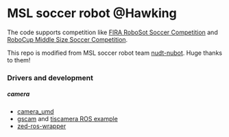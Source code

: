 # MSL soccer robot @Hawking

The code supports competition like [FIRA RoboSot Soccer Competition](http://www.firaworldcup.org/VisitorPages/default.aspx?itemid=3) and [RoboCup Middle Size Soccer Competition](https://www.robocup.org/).

This repo is modified from MSL soccer robot team [nudt-nubot](https://github.com/nubot-nudt/nubot_ws). Huge thanks to them!

### Drivers and development

##### camera
- [camera_umd](https://github.com/ros-drivers/camera_umd)
- [gscam](https://github.com/ros-drivers/gscam) and [tiscamera ROS example](https://github.com/TheImagingSource/tiscamera/tree/master/examples/ROS)
- [zed-ros-wrapper](https://github.com/stereolabs/zed-ros-wrapper)
